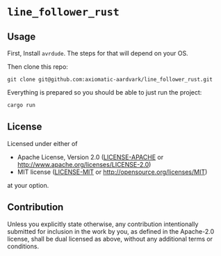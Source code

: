 `line_follower_rust`
==================

## Usage
First, Install `avrdude`. The steps for that will depend on your OS.

Then clone this repo:
```
git clone git@github.com:axiomatic-aardvark/line_follower_rust.git
```

Everything is prepared so you should be able to just run the project:

```bash
cargo run
```

## License
Licensed under either of

 - Apache License, Version 2.0
   ([LICENSE-APACHE](LICENSE-APACHE) or <http://www.apache.org/licenses/LICENSE-2.0>)
 - MIT license
   ([LICENSE-MIT](LICENSE-MIT) or <http://opensource.org/licenses/MIT>)

at your option.

## Contribution
Unless you explicitly state otherwise, any contribution intentionally submitted
for inclusion in the work by you, as defined in the Apache-2.0 license, shall
be dual licensed as above, without any additional terms or conditions.

